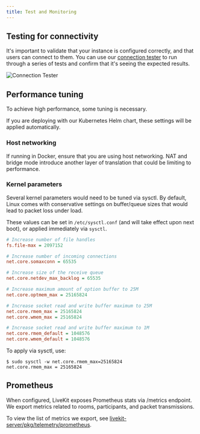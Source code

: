 ```yaml
---
title: Test and Monitoring
---
```


## Testing for connectivity

It's important to validate that your instance is configured correctly, and that users can connect to them. You can use our [connection tester](https://livekit.io/connection-test) to run through a series of tests and confirm that it's seeing the expected results.

![Connection Tester](/img/deploy/connection-test.png)

## Performance tuning

To achieve high performance, some tuning is necessary.

If you are deploying with our Kubernetes Helm chart, these settings will be applied automatically.

### Host networking

If running in Docker, ensure that you are using host networking. NAT and bridge mode introduce another layer of translation that could be limiting to performance.

### Kernel parameters

Several kernel parameters would need to be tuned via sysctl. By default, Linux comes with conservative settings on buffer/queue sizes that would lead to packet loss under load.

These values can be set in `/etc/sysctl.conf` (and will take effect upon next boot), or applied immediately via `sysctl`.

```ini title="/etc/sysctl.conf"
# Increase number of file handles
fs.file-max = 2097152

# Increase number of incoming connections
net.core.somaxconn = 65535

# Increase size of the receive queue
net.core.netdev_max_backlog = 65535

# Increase maximum amount of option buffer to 25M
net.core.optmem_max = 25165824

# Increase socket read and write buffer maximum to 25M
net.core.rmem_max = 25165824
net.core.wmem_max = 25165824

# Increase socket read and write buffer maximum to 1M
net.core.rmem_default = 1048576
net.core.wmem_default = 1048576
```

To apply via sysctl, use:

```shell
$ sudo sysctl -w net.core.rmem_max=25165824
net.core.rmem_max = 25165824
```

## Prometheus

When configured, LiveKit exposes Prometheus stats via /metrics endpoint. We export metrics related to rooms, participants, and packet transmissions.

To view the list of metrics we export, see [livekit-server/pkg/telemetry/prometheus](https://github.com/livekit/livekit-server/tree/master/pkg/telemetry/prometheus).
